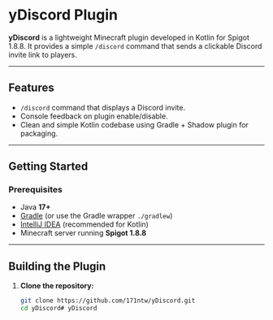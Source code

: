 # yDiscord Plugin

**yDiscord** is a lightweight Minecraft plugin developed in Kotlin for Spigot 1.8.8. It provides a simple `/discord` command that sends a clickable Discord invite link to players.

---

## Features

- `/discord` command that displays a Discord invite.
- Console feedback on plugin enable/disable.
- Clean and simple Kotlin codebase using Gradle + Shadow plugin for packaging.

---

## Getting Started

### Prerequisites

- Java **17+**
- [Gradle](https://gradle.org/) (or use the Gradle wrapper `./gradlew`)
- [IntelliJ IDEA](https://www.jetbrains.com/idea/) (recommended for Kotlin)
- Minecraft server running **Spigot 1.8.8**

---

## Building the Plugin

1. **Clone the repository:**

   ```bash
   git clone https://github.com/171ntw/yDiscord.git
   cd yDiscord#   y D i s c o r d  
 